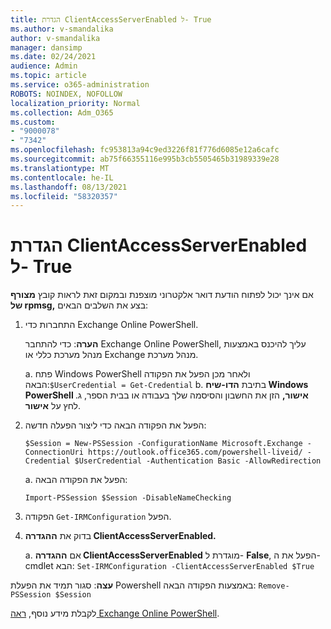 ```yaml
---
title: הגדרת ClientAccessServerEnabled ל- True
ms.author: v-smandalika
author: v-smandalika
manager: dansimp
ms.date: 02/24/2021
audience: Admin
ms.topic: article
ms.service: o365-administration
ROBOTS: NOINDEX, NOFOLLOW
localization_priority: Normal
ms.collection: Adm_O365
ms.custom:
- "9000078"
- "7342"
ms.openlocfilehash: fc953813a94c9ed3226f81f776d6085e12a6cafc
ms.sourcegitcommit: ab75f66355116e995b3cb5505465b31989339e28
ms.translationtype: MT
ms.contentlocale: he-IL
ms.lasthandoff: 08/13/2021
ms.locfileid: "58320357"
---
```

# <a name="set-clientaccessserverenabled-to-true"></a>הגדרת ClientAccessServerEnabled ל- True

אם אינך יכול לפתוח הודעת דואר אלקטרוני מוצפנת ובמקום זאת לראות קובץ **מצורף של rpmsg,** בצע את השלבים הבאים:

1. התחברות כדי Exchange Online PowerShell.

    **הערה**: כדי להתחבר Exchange Online PowerShell, עליך להיכנס באמצעות מנהל מערכת כללי או Exchange מנהל מערכת.

   a. פתח Windows PowerShell ולאחר מכן הפעל את הפקודה הבאה:`$UserCredential = Get-Credential`
   b. בתיבת **הדו-שיח Windows PowerShell אישור,** הזן את החשבון והסיסמה שלך בעבודה או בבית הספר, ג. לחץ על **אישור**. 

2. הפעל את הפקודה הבאה כדי ליצור הפעלה חדשה:

    `$Session = New-PSSession -ConfigurationName Microsoft.Exchange -ConnectionUri https://outlook.office365.com/powershell-liveid/ -Credential $UserCredential -Authentication Basic -AllowRedirection`

    a. הפעל את הפקודה הבאה:
    
    `Import-PSSession $Session -DisableNameChecking`

3. הפקודה `Get-IRMConfiguration` הפעל.

4. בדוק את **ההגדרה ClientAccessServerEnabled.** 

    a. אם **ההגדרה ClientAccessServerEnabled** מוגדרת ל- **False**, הפעל את ה- cmdlet הבא: `Set-IRMConfiguration -ClientAccessServerEnabled $True`

**עצה**: סגור תמיד את הפעלת Powershell באמצעות הפקודה הבאה: `Remove-PSSession $Session`

לקבלת מידע נוסף, [ראה Exchange Online PowerShell](https://docs.microsoft.com/powershell/exchange/connect-to-exchange-online-powershell).

